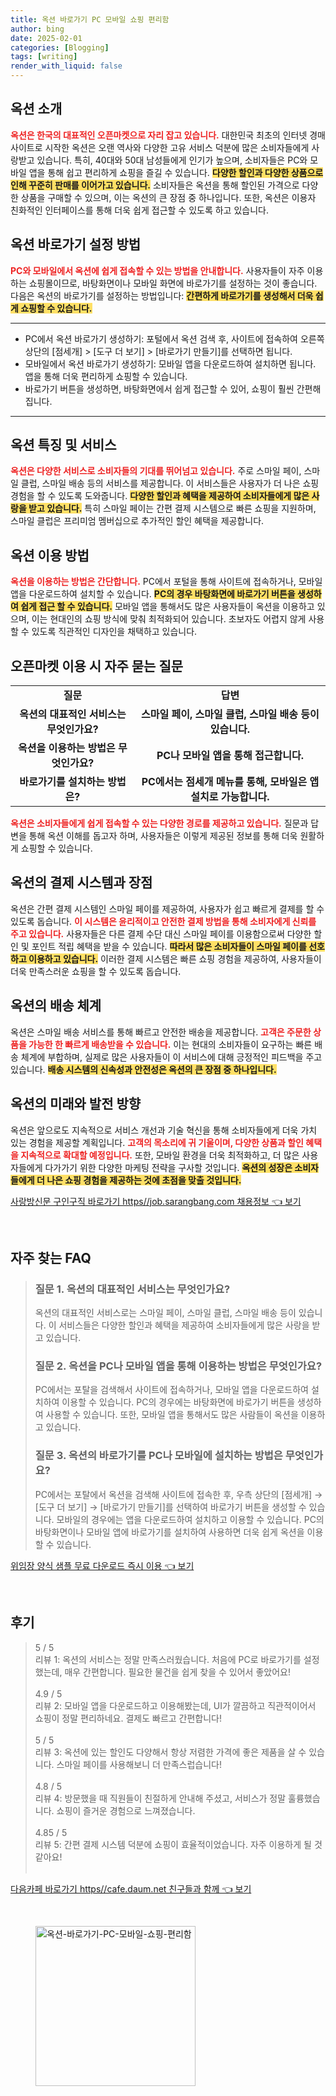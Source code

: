 ```yaml
---
title: 옥션 바로가기 PC 모바일 쇼핑 편리함
author: bing
date: 2025-02-01
categories: [Blogging]
tags: [writing]
render_with_liquid: false
---
```



<h2 id='옥션_소개'>옥션 소개</h2>

<p><b><span style="color: #ee2323;">옥션은 한국의 대표적인 오픈마켓으로 자리 잡고 있습니다.</span></b> 대한민국 최초의 인터넷 경매 사이트로 시작한 옥션은 오랜 역사와 다양한 고유 서비스 덕분에 많은 소비자들에게 사랑받고 있습니다. 특히, 40대와 50대 남성들에게 인기가 높으며, 소비자들은 PC와 모바일 앱을 통해 쉽고 편리하게 쇼핑을 즐길 수 있습니다. <b><span style="background-color: #ffe066;">다양한 할인과 다양한 상품으로 인해 꾸준히 판매를 이어가고 있습니다.</span></b> 소비자들은 옥션을 통해 할인된 가격으로 다양한 상품을 구매할 수 있으며, 이는 옥션의 큰 장점 중 하나입니다. 또한, 옥션은 이용자 친화적인 인터페이스를 통해 더욱 쉽게 접근할 수 있도록 하고 있습니다.</p>

<h2 id='옥션_바로가기_설정'>옥션 바로가기 설정 방법</h2>

<p><b><span style="color: #ee2323;">PC와 모바일에서 옥션에 쉽게 접속할 수 있는 방법을 안내합니다.</span></b> 사용자들이 자주 이용하는 쇼핑몰이므로, 바탕화면이나 모바일 화면에 바로가기를 설정하는 것이 좋습니다. 다음은 옥션의 바로가기를 설정하는 방법입니다: <b><span style="background-color: #ffe066;">간편하게 바로가기를 생성해서 더욱 쉽게 쇼핑할 수 있습니다.</span></b></p>

<hr />

<ul>
    <li>PC에서 옥션 바로가기 생성하기: 포털에서 옥션 검색 후, 사이트에 접속하여 오른쪽 상단의 [점세개] > [도구 더 보기] > [바로가기 만들기]를 선택하면 됩니다.</li>
    <li>모바일에서 옥션 바로가기 생성하기: 모바일 앱을 다운로드하여 설치하면 됩니다. 앱을 통해 더욱 편리하게 쇼핑할 수 있습니다.</li>
    <li>바로가기 버튼을 생성하면, 바탕화면에서 쉽게 접근할 수 있어, 쇼핑이 훨씬 간편해집니다.</li>
</ul>

<hr />

<h2 id='옥션_특징'>옥션 특징 및 서비스</h2>

<p><b><span style="color: #ee2323;">옥션은 다양한 서비스로 소비자들의 기대를 뛰어넘고 있습니다.</span></b> 주로 스마일 페이, 스마일 클럽, 스마일 배송 등의 서비스를 제공합니다. 이 서비스들은 사용자가 더 나은 쇼핑 경험을 할 수 있도록 도와줍니다. <b><span style="background-color: #ffe066;">다양한 할인과 혜택을 제공하여 소비자들에게 많은 사랑을 받고 있습니다.</span></b> 특히 스마일 페이는 간편 결제 시스템으로 빠른 쇼핑을 지원하며, 스마일 클럽은 프리미엄 멤버십으로 추가적인 할인 혜택을 제공합니다.</p>

<h2 id='옥션_이용_방법'>옥션 이용 방법</h2>

<p><b><span style="color: #ee2323;">옥션을 이용하는 방법은 간단합니다.</span></b> PC에서 포털을 통해 사이트에 접속하거나, 모바일 앱을 다운로드하여 설치할 수 있습니다. <b><span style="background-color: #ffe066;">PC의 경우 바탕화면에 바로가기 버튼을 생성하여 쉽게 접근 할 수 있습니다.</span></b> 모바일 앱을 통해서도 많은 사용자들이 옥션을 이용하고 있으며, 이는 현대인의 쇼핑 방식에 맞춰 최적화되어 있습니다. 초보자도 어렵지 않게 사용할 수 있도록 직관적인 디자인을 채택하고 있습니다.</p>

<h2 id='옥션_고객_문의'>오픈마켓 이용 시 자주 묻는 질문</h2>

<table>
    <tr>
        <td style="text-align: center; height: 17px;"><b>질문</b></td>
        <td style="text-align: center; height: 17px;"><b>답변</b></td>
    </tr>
    <tr>
        <td style="text-align: center; height: 17px;"><b>옥션의 대표적인 서비스는 무엇인가요?</b></td>
        <td style="text-align: center; height: 17px;"><b>스마일 페이, 스마일 클럽, 스마일 배송 등이 있습니다.</b></td>
    </tr>
    <tr>
        <td style="text-align: center; height: 17px;"><b>옥션을 이용하는 방법은 무엇인가요?</b></td>
        <td style="text-align: center; height: 17px;"><b>PC나 모바일 앱을 통해 접근합니다.</b></td>
    </tr>
    <tr>
        <td style="text-align: center; height: 17px;"><b>바로가기를 설치하는 방법은?</b></td>
        <td style="text-align: center; height: 17px;"><b>PC에서는 점세개 메뉴를 통해, 모바일은 앱 설치로 가능합니다.</b></td>
    </tr>
</table>

<p><b><span style="color: #ee2323;">옥션은 소비자들에게 쉽게 접속할 수 있는 다양한 경로를 제공하고 있습니다.</span></b> 질문과 답변을 통해 옥션 이해를 돕고자 하며, 사용자들은 이렇게 제공된 정보를 통해 더욱 원활하게 쇼핑할 수 있습니다.</p>

<h2 id='옥션_결제_시스템'>옥션의 결제 시스템과 장점</h2>

<p>옥션은 간편 결제 시스템인 스마일 페이를 제공하여, 사용자가 쉽고 빠르게 결제를 할 수 있도록 돕습니다. <b><span style="color: #ee2323;">이 시스템은 윤리적이고 안전한 결제 방법을 통해 소비자에게 신뢰를 주고 있습니다.</span></b> 사용자들은 다른 결제 수단 대신 스마일 페이를 이용함으로써 다양한 할인 및 포인트 적립 혜택을 받을 수 있습니다. <b><span style="background-color: #ffe066;">따라서 많은 소비자들이 스마일 페이를 선호하고 이용하고 있습니다.</span></b> 이러한 결제 시스템은 빠른 쇼핑 경험을 제공하여, 사용자들이 더욱 만족스러운 쇼핑을 할 수 있도록 돕습니다.</p>

<h2 id='옥션_배송_체계'>옥션의 배송 체계</h2>

<p>옥션은 스마일 배송 서비스를 통해 빠르고 안전한 배송을 제공합니다. <b><span style="color: #ee2323;">고객은 주문한 상품을 가능한 한 빠르게 배송받을 수 있습니다.</span></b> 이는 현대의 소비자들이 요구하는 빠른 배송 체계에 부합하며, 실제로 많은 사용자들이 이 서비스에 대해 긍정적인 피드백을 주고 있습니다. <b><span style="background-color: #ffe066;">배송 시스템의 신속성과 안전성은 옥션의 큰 장점 중 하나입니다.</span></b></p>

<h2 id='옥션_결론'>옥션의 미래와 발전 방향</h2>

<p>옥션은 앞으로도 지속적으로 서비스 개선과 기술 혁신을 통해 소비자들에게 더욱 가치 있는 경험을 제공할 계획입니다. <b><span style="color: #ee2323;">고객의 목소리에 귀 기울이며, 다양한 상품과 할인 혜택을 지속적으로 확대할 예정입니다.</span></b> 또한, 모바일 환경을 더욱 최적화하고, 더 많은 사용자들에게 다가가기 위한 다양한 마케팅 전략을 구사할 것입니다. <b><span style="background-color: #ffe066;">옥션의 성장은 소비자들에게 더 나은 쇼핑 경험을 제공하는 것에 초점을 맞출 것입니다.</span></b></p>


<p><a class="click-button" title="사랑방신문 구인구직 바로가기 https//job.sarangbang.com 채용정보" href="https://adkhouse.github.io/posts/%EC%82%AC%EB%9E%91%EB%B0%A9%EC%8B%A0%EB%AC%B8-%EA%B5%AC%EC%9D%B8%EA%B5%AC%EC%A7%81-%EB%B0%94%EB%A1%9C%EA%B0%80%EA%B8%B0-httpsjob.sarangbang.com-%EC%B1%84%EC%9A%A9%EC%A0%95%EB%B3%B4/" rel="dofollow">사랑방신문 구인구직 바로가기 https//job.sarangbang.com 채용정보 👈 보기</a></p><br>
<h2 id='자주_찾는_FAQ'>자주 찾는 FAQ</h2>
<div itemscope="" itemtype="https://schema.org/FAQPage"> 
<blockquote> 
<div itemscope="" itemprop="mainEntity" itemtype="https://schema.org/Question"> 
<h3 itemprop="name">질문 1. 옥션의 대표적인 서비스는 무엇인가요?</h3> 
<div itemscope="" itemprop="acceptedAnswer" itemtype="https://schema.org/Answer"> 
<span itemprop="text"> 
<p>옥션의 대표적인 서비스로는 스마일 페이, 스마일 클럽, 스마일 배송 등이 있습니다. 이 서비스들은 다양한 할인과 혜택을 제공하여 소비자들에게 많은 사랑을 받고 있습니다.</p> 
</span> 
</div> 
</div> 

<div itemscope="" itemprop="mainEntity" itemtype="https://schema.org/Question"> 
<h3 itemprop="name">질문 2. 옥션을 PC나 모바일 앱을 통해 이용하는 방법은 무엇인가요?</h3> 
<div itemscope="" itemprop="acceptedAnswer" itemtype="https://schema.org/Answer"> 
<span itemprop="text"> 
<p>PC에서는 포탈을 검색해서 사이트에 접속하거나, 모바일 앱을 다운로드하여 설치하여 이용할 수 있습니다. PC의 경우에는 바탕화면에 바로가기 버튼을 생성하여 사용할 수 있습니다. 또한, 모바일 앱을 통해서도 많은 사람들이 옥션을 이용하고 있습니다.</p> 
</span> 
</div> 
</div> 

<div itemscope="" itemprop="mainEntity" itemtype="https://schema.org/Question"> 
<h3 itemprop="name">질문 3. 옥션의 바로가기를 PC나 모바일에 설치하는 방법은 무엇인가요?</h3> 
<div itemscope="" itemprop="acceptedAnswer" itemtype="https://schema.org/Answer"> 
<span itemprop="text"> 
<p>PC에서는 포탈에서 옥션을 검색해 사이트에 접속한 후, 우측 상단의 [점세개] → [도구 더 보기] → [바로가기 만들기]를 선택하여 바로가기 버튼을 생성할 수 있습니다. 모바일의 경우에는 앱을 다운로드하여 설치하고 이용할 수 있습니다. PC의 바탕화면이나 모바일 앱에 바로가기를 설치하여 사용하면 더욱 쉽게 옥션을 이용할 수 있습니다.</p> 
</span> 
</div> 
</div> 

</blockquote> 
</div>
<p><a class="click-button" title="위임장 양식 샘플 무료 다운로드 즉시 이용" href="https://adkhouse.github.io/posts/%EC%9C%84%EC%9E%84%EC%9E%A5-%EC%96%91%EC%8B%9D-%EC%83%98%ED%94%8C-%EB%AC%B4%EB%A3%8C-%EB%8B%A4%EC%9A%B4%EB%A1%9C%EB%93%9C-%EC%A6%89%EC%8B%9C-%EC%9D%B4%EC%9A%A9/" rel="dofollow">위임장 양식 샘플 무료 다운로드 즉시 이용 👈 보기</a></p><br>
<h2 id='후기'>후기</h2>
<div itemscope itemtype="https://schema.org/Product">
  <blockquote>
  <div itemprop="review" itemscope itemtype="https://schema.org/Review">
      <div itemprop="reviewRating" itemscope itemtype="https://schema.org/Rating"> <span itemprop="ratingValue">5</span> / <span itemprop="bestRating">5</span> </div>
      <span itemprop="reviewBody">리뷰 1: 옥션의 서비스는 정말 만족스러웠습니다. 처음에 PC로 바로가기를 설정했는데, 매우 간편합니다. 필요한 물건을 쉽게 찾을 수 있어서 좋았어요!</span>
  </div>
  <br>
  <div itemprop="review" itemscope itemtype="https://schema.org/Review">
      <div itemprop="reviewRating" itemscope itemtype="https://schema.org/Rating"> <span itemprop="ratingValue">4.9</span> / <span itemprop="bestRating">5</span> </div>
      <span itemprop="reviewBody">리뷰 2: 모바일 앱을 다운로드하고 이용해봤는데, UI가 깔끔하고 직관적이어서 쇼핑이 정말 편리하네요. 결제도 빠르고 간편합니다!</span>
  </div>
  <br>
  <div itemprop="review" itemscope itemtype="https://schema.org/Review">
      <div itemprop="reviewRating" itemscope itemtype="https://schema.org/Rating"> <span itemprop="ratingValue">5</span> / <span itemprop="bestRating">5</span> </div>
      <span itemprop="reviewBody">리뷰 3: 옥션에 있는 할인도 다양해서 항상 저렴한 가격에 좋은 제품을 살 수 있습니다. 스마일 페이를 사용해보니 더 만족스럽습니다!</span>
  </div>
  <br>
  <div itemprop="review" itemscope itemtype="https://schema.org/Review">
      <div itemprop="reviewRating" itemscope itemtype="https://schema.org/Rating"> <span itemprop="ratingValue">4.8</span> / <span itemprop="bestRating">5</span> </div>
      <span itemprop="reviewBody">리뷰 4: 방문했을 때 직원들이 친절하게 안내해 주셨고, 서비스가 정말 훌륭했습니다. 쇼핑이 즐거운 경험으로 느껴졌습니다.</span>
  </div>
  <br>
  <div itemprop="review" itemscope itemtype="https://schema.org/Review">
      <div itemprop="reviewRating" itemscope itemtype="https://schema.org/Rating"> <span itemprop="ratingValue">4.85</span> / <span itemprop="bestRating">5</span> </div>
      <span itemprop="reviewBody">리뷰 5: 간편 결제 시스템 덕분에 쇼핑이 효율적이었습니다. 자주 이용하게 될 것 같아요!</span>
  </div>
  <br>
  </blockquote>
</div>
<p><a class="click-button" title="다음카페 바로가기 https//cafe.daum.net 친구들과 함께" href="https://adkhouse.github.io/posts/%EB%8B%A4%EC%9D%8C%EC%B9%B4%ED%8E%98-%EB%B0%94%EB%A1%9C%EA%B0%80%EA%B8%B0-httpscafe.daum.net-%EC%B9%9C%EA%B5%AC%EB%93%A4%EA%B3%BC-%ED%95%A8%EA%BB%98/" rel="dofollow">다음카페 바로가기 https//cafe.daum.net 친구들과 함께 👈 보기</a></p><br>
<figure class="image"><img src="https://adkhouse.github.io/assets/img/thumbnail/옥션-바로가기-PC-모바일-쇼핑-편리함.webp" alt="옥션-바로가기-PC-모바일-쇼핑-편리함" width="256" height="256"></figure>